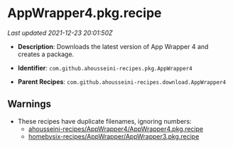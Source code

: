 # AppWrapper4.pkg.recipe

_Last updated 2021-12-23 20:01:50Z_

- **Description**: Downloads the latest version of App Wrapper 4 and creates a package.

- **Identifier**: `com.github.ahousseini-recipes.pkg.AppWrapper4`

- **Parent Recipes**: `com.github.ahousseini-recipes.download.AppWrapper4`


## Warnings

- These recipes have duplicate filenames, ignoring numbers:
    - [ahousseini-recipes/AppWrapper4/AppWrapper4.pkg.recipe](/autopkg-dupe-tracker/ahousseini-recipes/AppWrapper4/AppWrapper4.pkg.recipe)
    - [homebysix-recipes/AppWrapper/AppWrapper3.pkg.recipe](/autopkg-dupe-tracker/homebysix-recipes/AppWrapper/AppWrapper3.pkg.recipe)